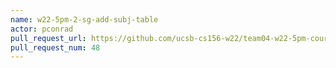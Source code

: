 ```yaml
---
name: w22-5pm-2-sg-add-subj-table
actor: pconrad
pull_request_url: https://github.com/ucsb-cs156-w22/team04-w22-5pm-courses/pull/48
pull_request_num: 48
---
```

